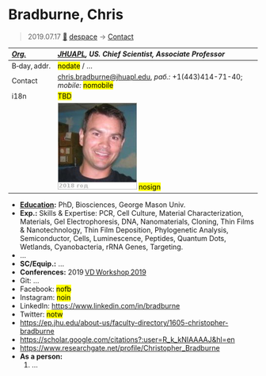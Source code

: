 # Bradburne, Chris
> 2019.07.17 [🚀](../index/index.md) [despace](index.md) → [Contact](contact.md)

|*[Org.](contact.md)*|*[JHUAPL](zz_jhuapl.md), US. Chief Scientist, Associate Professor*|
|:--|:--|
|B‑day, addr.|<mark>nodate</mark> / …|
|Contact|<chris.bradburne@jhuapl.edu>, *раб.:* +1(443)414-71-40; *mobile:* <mark>nomobile</mark>|
|i18n|<mark>TBD</mark>|
||[![](f/contact/b/bradburne1_photo_thumb.jpg)](f/contact/b/bradburne1_photo.jpg) <mark>nosign</mark>|

   - **[Education](edu.md):** PhD, Biosciences, George Mason Univ.
   - **Exp.:** Skills & Expertise: PCR, Cell Culture, Material Characterization, Materials, Gel Electrophoresis, DNA, Nanomaterials, Cloning, Thin Films & Nanotechnology, Thin Film Deposition, Phylogenetic Analysis, Semiconductor, Cells, Luminescence, Peptides, Quantum Dots, Wetlands, Cyanobacteria, rRNA Genes, Targeting.
   - …
   - **SC/Equip.:** …
   - **Conferences:** 2019 [VD Workshop 2019](vdws2019.md)
   - Git: …
   - Facebook: <mark>nofb</mark>
   - Instagram: <mark>noin</mark>
   - LinkedIn: <https://www.linkedin.com/in/bradburne>
   - Twitter: <mark>notw</mark>
   - <https://ep.jhu.edu/about-us/faculty-directory/1605-christopher-bradburne>
   - <https://scholar.google.com/citations?:user=R_k_kNIAAAAJ&hl=en>
   - <https://www.researchgate.net/profile/Christopher_Bradburne>
   - **As a person:**
      1. …
